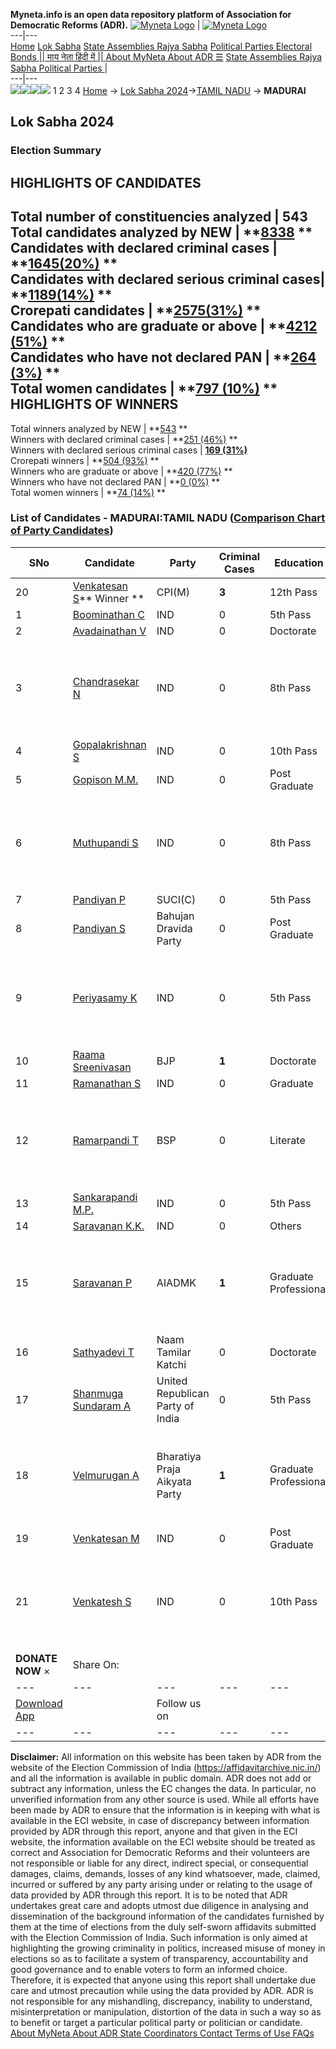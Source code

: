 **Myneta.info is an open data repository platform of Association for Democratic Reforms (ADR).**
[![Myneta Logo](https://www.myneta.info/lib/img/myneta-logo.png)](https://www.myneta.info/) | [![Myneta Logo](https://www.myneta.info/lib/img/adr-logo.png)](https://adrindia.org)  
---|---  
[Home](https://www.myneta.info/) [Lok Sabha](https://www.myneta.info/#ls "Lok Sabha") [ State Assemblies ](https://www.myneta.info/#sa "State Assemblies") [Rajya Sabha](https://www.myneta.info/#rs "Rajya Sabha") [Political Parties ](https://www.myneta.info/party "Political Parties") [ Electoral Bonds ](https://www.myneta.info/electoral_bonds "Electoral Bonds") [ || माय नेता हिंदी में || ](https://translate.google.co.in/translate?prev=hp&hl=en&js=y&u=www.myneta.info&sl=en&tl=hi&history_state0=) [ About MyNeta ](https://adrindia.org/content/about-myneta) [ About ADR ](https://adrindia.org/about-adr/who-we-are) [☰](javascript:void\(0\))
[ State Assemblies ](https://www.myneta.info/#sa "State Assemblies") [ Rajya Sabha ](https://www.myneta.info/#rs "Rajya Sabha") [ Political Parties ](https://www.myneta.info/party "Political Parties")
|   
---|---  
![](https://www.myneta.info/lib/img/banner/banner-1.png)![](https://www.myneta.info/lib/img/banner/banner-2.png)![](https://www.myneta.info/lib/img/banner/banner-3.png)![](https://www.myneta.info/lib/img/banner/banner-4.png)
1  2  3  4 
[Home](https://www.myneta.info/) → [Lok Sabha 2024](https://www.myneta.info/LokSabha2024/)→[TAMIL NADU](https://www.myneta.info/LokSabha2024/index.php?action=show_constituencies&state_id=31) → **MADURAI**
### 
## Lok Sabha 2024
###  Election Summary 
HIGHLIGHTS OF CANDIDATES  
---  
Total number of constituencies analyzed |  543   
Total candidates analyzed by NEW | **[8338](https://www.myneta.info/LokSabha2024/index.php?action=summary&subAction=candidates_analyzed&sort=candidate#summary) **  
Candidates with declared criminal cases | **[1645(20%)](https://www.myneta.info/LokSabha2024/index.php?action=summary&subAction=crime&sort=candidate#summary) **  
Candidates with declared serious criminal cases| **[1189(14%)](https://www.myneta.info/LokSabha2024/index.php?action=summary&subAction=serious_crime&sort=candidate#summary) **  
Crorepati candidates | **[2575(31%)](https://www.myneta.info/LokSabha2024/index.php?action=summary&subAction=crorepati&sort=candidate#summary) **  
Candidates who are graduate or above | **[4212 (51%)](https://www.myneta.info/LokSabha2024/index.php?action=summary&subAction=education&sort=candidate#summary) **  
Candidates who have not declared PAN | **[264 (3%)](https://www.myneta.info/LokSabha2024/index.php?action=summary&subAction=without_pan&sort=candidate#summary) **  
Total women candidates | **[797 (10%)](https://www.myneta.info/LokSabha2024/index.php?action=summary&subAction=women_candidate&sort=candidate#summary) **  
HIGHLIGHTS OF WINNERS  
---  
Total winners analyzed by NEW | **[543](https://www.myneta.info/LokSabha2024/index.php?action=summary&subAction=winner_analyzed&sort=candidate#summary) **  
Winners with declared criminal cases | **[251 (46%)](https://www.myneta.info/LokSabha2024/index.php?action=summary&subAction=winner_crime&sort=candidate#summary) **  
Winners with declared serious criminal cases | **[169 (31%)](https://www.myneta.info/LokSabha2024/index.php?action=summary&subAction=winner_serious_crime&sort=candidate#summary)**  
Crorepati winners | **[504 (93%)](https://www.myneta.info/LokSabha2024/index.php?action=summary&subAction=winner_crorepati&sort=candidate#summary) **  
Winners who are graduate or above | **[420 (77%)](https://www.myneta.info/LokSabha2024/index.php?action=summary&subAction=winner_education&sort=candidate#summary) **  
Winners who have not declared PAN | **[0 (0%)](https://www.myneta.info/LokSabha2024/index.php?action=summary&subAction=winner_without_pan&sort=candidate#summary) **  
Total women winners | **[74 (14%)](https://www.myneta.info/LokSabha2024/index.php?action=summary&subAction=winner_women&sort=candidate#summary) **  
### List of Candidates - MADURAI:TAMIL NADU ([Comparison Chart of Party Candidates](https://www.myneta.info/LokSabha2024/comparisonchart.php?constituency_id=414))
SNo | Candidate| Party| Criminal Cases| Education| Age| Total Assets| Liabilities  
---|---|---|---|---|---|---|---  
20  | [Venkatesan S](https://www.myneta.info/LokSabha2024/candidate.php?candidate_id=1568)** Winner ** | CPI(M) | **3** | 12th Pass| 54 | Rs 2,05,36,639 ~ 2 Crore+ | Rs 0 ~   
1  | [ Boominathan C](https://www.myneta.info/LokSabha2024/candidate.php?candidate_id=1565) | IND | 0 | 5th Pass| 49 | Rs 9,37,466 ~ 9 Lacs+ | Rs 42,000 ~ 42 Thou+  
2  | [Avadainathan V](https://www.myneta.info/LokSabha2024/candidate.php?candidate_id=1562) | IND | 0 | Doctorate| 70 | Rs 50,55,000 ~ 50 Lacs+ | Rs 0 ~   
3  | [Chandrasekar N](https://www.myneta.info/LokSabha2024/candidate.php?candidate_id=1563) | IND | 0 | 8th Pass| 67 | ![](https://myneta.info/image_v2.php?myneta_folder=LokSabha2024&candidate_id=1563&col=ta) | ![](https://myneta.info/image_v2.php?myneta_folder=LokSabha2024&candidate_id=1563&col=lia)  
4  | [Gopalakrishnan S](https://www.myneta.info/LokSabha2024/candidate.php?candidate_id=1561) | IND | 0 | 10th Pass| 73 | Rs 55,82,648 ~ 55 Lacs+ | Rs 5,82,904 ~ 5 Lacs+  
5  | [Gopison M.M.](https://www.myneta.info/LokSabha2024/candidate.php?candidate_id=1567) | IND | 0 | Post Graduate| 38 | Rs 1,08,70,000 ~ 1 Crore+ | Rs 54,88,311 ~ 54 Lacs+  
6  | [Muthupandi S](https://www.myneta.info/LokSabha2024/candidate.php?candidate_id=1570) | IND | 0 | 8th Pass| 42 | ![](https://myneta.info/image_v2.php?myneta_folder=LokSabha2024&candidate_id=1570&col=ta) | ![](https://myneta.info/image_v2.php?myneta_folder=LokSabha2024&candidate_id=1570&col=lia)  
7  | [Pandiyan P](https://www.myneta.info/LokSabha2024/candidate.php?candidate_id=155) | SUCI(C) | 0 | 5th Pass| 60 | Rs 8,61,600 ~ 8 Lacs+ | Rs 70,000 ~ 70 Thou+  
8  | [Pandiyan S](https://www.myneta.info/LokSabha2024/candidate.php?candidate_id=1558) | Bahujan Dravida Party | 0 | Post Graduate| 29 | Rs 1,00,000 ~ 1 Lacs+ | Rs 0 ~   
9  | [Periyasamy K](https://www.myneta.info/LokSabha2024/candidate.php?candidate_id=1566) | IND | 0 | 5th Pass| 49 | ![](https://myneta.info/image_v2.php?myneta_folder=LokSabha2024&candidate_id=1566&col=ta) | ![](https://myneta.info/image_v2.php?myneta_folder=LokSabha2024&candidate_id=1566&col=lia)  
10  | [Raama Sreenivasan](https://www.myneta.info/LokSabha2024/candidate.php?candidate_id=154) | BJP | **1** | Doctorate| 59 | Rs 3,50,22,298 ~ 3 Crore+ | Rs 0 ~   
11  | [Ramanathan S](https://www.myneta.info/LokSabha2024/candidate.php?candidate_id=1560) | IND | 0 | Graduate| 62 | Rs 1,27,77,147 ~ 1 Crore+ | Rs 0 ~   
12  | [Ramarpandi T](https://www.myneta.info/LokSabha2024/candidate.php?candidate_id=1569) | BSP | 0 | Literate| 39 | ![](https://myneta.info/image_v2.php?myneta_folder=LokSabha2024&candidate_id=1569&col=ta) | ![](https://myneta.info/image_v2.php?myneta_folder=LokSabha2024&candidate_id=1569&col=lia)  
13  | [Sankarapandi M.P.](https://www.myneta.info/LokSabha2024/candidate.php?candidate_id=157) | IND | 0 | 5th Pass| 39 | Rs 11,50,000 ~ 11 Lacs+ | Rs 0 ~   
14  | [Saravanan K.K.](https://www.myneta.info/LokSabha2024/candidate.php?candidate_id=1554) | IND | 0 | Others| 43 | Rs 93,500 ~ 93 Thou+ | Rs 48,000 ~ 48 Thou+  
15  | [Saravanan P](https://www.myneta.info/LokSabha2024/candidate.php?candidate_id=223) | AIADMK | **1** | Graduate Professional| 54 | ![](https://myneta.info/image_v2.php?myneta_folder=LokSabha2024&candidate_id=223&col=ta) | ![](https://myneta.info/image_v2.php?myneta_folder=LokSabha2024&candidate_id=223&col=lia)  
16  | [Sathyadevi T](https://www.myneta.info/LokSabha2024/candidate.php?candidate_id=1564) | Naam Tamilar Katchi | 0 | Doctorate| 36 | Rs 95,06,657 ~ 95 Lacs+ | Rs 31,76,000 ~ 31 Lacs+  
17  | [Shanmuga Sundaram A](https://www.myneta.info/LokSabha2024/candidate.php?candidate_id=1559) | United Republican Party of India | 0 | 5th Pass| 68 | Rs 50,000 ~ 50 Thou+ | Rs 0 ~   
18  | [Velmurugan A](https://www.myneta.info/LokSabha2024/candidate.php?candidate_id=1556) | Bharatiya Praja Aikyata Party | **1** | Graduate Professional| 31 | ![](https://myneta.info/image_v2.php?myneta_folder=LokSabha2024&candidate_id=1556&col=ta) | ![](https://myneta.info/image_v2.php?myneta_folder=LokSabha2024&candidate_id=1556&col=lia)  
19  | [Venkatesan M](https://www.myneta.info/LokSabha2024/candidate.php?candidate_id=1557) | IND | 0 | Post Graduate| 55 | Rs 38,41,801 ~ 38 Lacs+ | Rs 23,30,616 ~ 23 Lacs+  
21  | [Venkatesh S](https://www.myneta.info/LokSabha2024/candidate.php?candidate_id=1555) | IND | 0 | 10th Pass| 51 | ![](https://myneta.info/image_v2.php?myneta_folder=LokSabha2024&candidate_id=1555&col=ta) | ![](https://myneta.info/image_v2.php?myneta_folder=LokSabha2024&candidate_id=1555&col=lia)  
|  **DONATE NOW** × |  Share On:  | [](https://api.whatsapp.com/send?text=https%3A%2F%2Fmyneta.info%2Fpunjab2022%2Findex.php%3Faction%3Dshow_constituencies%26state_id%3D19) | [](https://www.facebook.com/sharer/sharer.php?u=https%3A%2F%2Fmyneta.info%2Fpunjab2022%2Findex.php%3Faction%3Dshow_constituencies%26state_id%3D19) | [](https://twitter.com/share?url=https%3A%2F%2Fmyneta.info%2Fpunjab2022%2Findex.php%3Faction%3Dshow_constituencies%26state_id%3D19)  
---|---|---|---|---  
| [ Download App ](https://play.google.com/store/apps/details?id=com.webrosoft.myneta1&pcampaignid=pcampaignidMKT-Other-global-all-co-prtnr-py-PartBadge-Mar2515-1) | [](https://play.google.com/store/apps/details?id=com.webrosoft.myneta1&pcampaignid=pcampaignidMKT-Other-global-all-co-prtnr-py-PartBadge-Mar2515-1) |  Follow us on  | [](https://www.facebook.com/adrindia.org/) | [](https://twitter.com/adrspeaks) | [](https://groups.google.com/g/national-election-watch?hl=en&pli=1) | [](https://www.instagram.com/adrspeaks/) | [](https://www.youtube.com/user/adrspeaks) | [](https://sharechat.com/profile/adrspeaks)  
---|---|---|---|---|---|---|---|---  
**Disclaimer:** All information on this website has been taken by ADR from the website of the Election Commission of India (https://affidavitarchive.nic.in/) and all the information is available in public domain. ADR does not add or subtract any information, unless the EC changes the data. In particular, no unverified information from any other source is used. While all efforts have been made by ADR to ensure that the information is in keeping with what is available in the ECI website, in case of discrepancy between information provided by ADR through this report, anyone and that given in the ECI website, the information available on the ECI website should be treated as correct and Association for Democratic Reforms and their volunteers are not responsible or liable for any direct, indirect special, or consequential damages, claims, demands, losses of any kind whatsoever, made, claimed, incurred or suffered by any party arising under or relating to the usage of data provided by ADR through this report. It is to be noted that ADR undertakes great care and adopts utmost due diligence in analysing and dissemination of the background information of the candidates furnished by them at the time of elections from the duly self-sworn affidavits submitted with the Election Commission of India. Such information is only aimed at highlighting the growing criminality in politics, increased misuse of money in elections so as to facilitate a system of transparency, accountability and good governance and to enable voters to form an informed choice. Therefore, it is expected that anyone using this report shall undertake due care and utmost precaution while using the data provided by ADR. ADR is not responsible for any mishandling, discrepancy, inability to understand, misinterpretation or manipulation, distortion of the data in such a way so as to benefit or target a particular political party or politician or candidate. 
[ About MyNeta ](https://adrindia.org/content/about-myneta) [ About ADR ](https://adrindia.org/about-adr/who-we-are) [ State Coordinators ](https://adrindia.org/about-adr/state-coordinators) [ Contact ](https://adrindia.org/contact-us) [ Terms of Use ](https://adrindia.org/content/adr-terms-use) [ FAQs ](https://adrindia.org/content/faqs)
